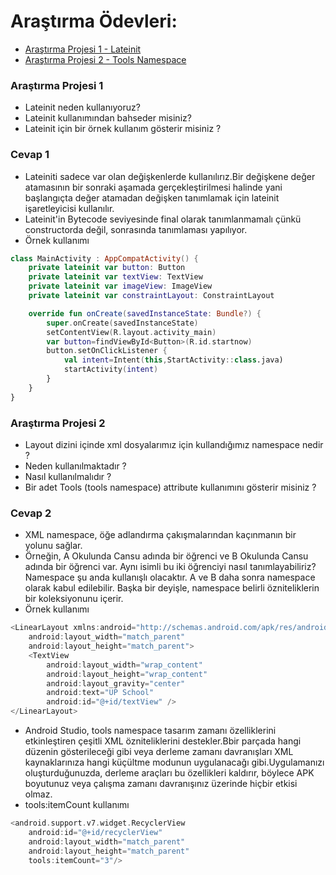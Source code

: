 # Araştırma Ödevleri:

- [Araştırma Projesi 1 - Lateinit](#1)
- [Araştırma Projesi 2 - Tools Namespace](#2)


### <a name="1"></a> Araştırma Projesi 1

- Lateinit neden kullanıyoruz?
- Lateinit kullanımından bahseder misiniz?
- Lateinit için bir örnek kullanım gösterir misiniz ?

### <a name="2"></a> Cevap 1
- Lateiniti sadece var olan değişkenlerde kullanılırız.Bir değişkene değer atamasının bir sonraki aşamada gerçekleştirilmesi halinde yani başlangıçta değer atamadan değişken tanımlamak için lateinit işaretleyicisi kullanılır.
- Lateinit'in Bytecode seviyesinde final olarak tanımlanmamalı çünkü constructorda değil, sonrasında tanımlaması yapılıyor.
- Örnek kullanımı
```kotlin
class MainActivity : AppCompatActivity() {
    private lateinit var button: Button
    private lateinit var textView: TextView
    private lateinit var imageView: ImageView
    private lateinit var constraintLayout: ConstraintLayout

    override fun onCreate(savedInstanceState: Bundle?) {
        super.onCreate(savedInstanceState)
        setContentView(R.layout.activity_main)
        var button=findViewById<Button>(R.id.startnow)
        button.setOnClickListener {
            val intent=Intent(this,StartActivity::class.java)
            startActivity(intent)
        }
    }
}
```

### <a name="3"></a> Araştırma Projesi 2


- Layout dizini içinde xml dosyalarımız için kullandığımız namespace nedir ?
- Neden kullanılmaktadır ?
- Nasıl kullanılmalıdır ?
- Bir adet Tools (tools namespace) attribute kullanımını gösterir misiniz ?

### <a name="4"></a> Cevap 2
- XML namespace, öğe adlandırma çakışmalarından kaçınmanın bir yolunu sağlar.
- Örneğin, A Okulunda Cansu adında bir öğrenci ve B Okulunda Cansu adında bir öğrenci var. Aynı isimli bu iki öğrenciyi nasıl tanımlayabiliriz? Namespace şu anda kullanışlı olacaktır. A ve B daha sonra namespace olarak kabul edilebilir. Başka bir deyişle, namespace belirli özniteliklerin bir koleksiyonunu içerir.
- Örnek kullanımı
```kotlin
<LinearLayout xmlns:android="http://schemas.android.com/apk/res/android"
    android:layout_width="match_parent"
    android:layout_height="match_parent">
    <TextView
        android:layout_width="wrap_content"
        android:layout_height="wrap_content"
        android:layout_gravity="center"
        android:text="UP School"
        android:id="@+id/textView" />
</LinearLayout>
```
- Android Studio, tools namespace tasarım zamanı özelliklerini etkinleştiren çeşitli XML özniteliklerini destekler.Bbir parçada hangi düzenin gösterileceği gibi veya derleme zamanı davranışları XML kaynaklarınıza hangi küçültme modunun uygulanacağı gibi.Uygulamanızı oluşturduğunuzda, derleme araçları bu özellikleri kaldırır, böylece APK boyutunuz veya çalışma zamanı davranışınız üzerinde hiçbir etkisi olmaz.
- tools:itemCount kullanımı
```kotlin
<android.support.v7.widget.RecyclerView
    android:id="@+id/recyclerView"
    android:layout_width="match_parent"
    android:layout_height="match_parent"
    tools:itemCount="3"/>
 ```   
